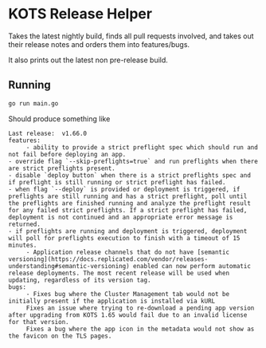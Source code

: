 # KOTS Release Helper

Takes the latest nightly build, finds all pull requests involved, and takes out their release notes and orders them into features/bugs.

It also prints out the latest non pre-release build.

## Running

```sh
go run main.go
```

Should produce something like

```
Last release:  v1.66.0
features:
	 - ability to provide a strict preflight spec which should run and not fail before deploying an app.
- override flag `--skip-preflights=true` and run preflights when there are strict preflights present.
- disable `deploy button` when there is a strict preflights spec and if preflight is still running or strict preflight has failed.
- when flag `--deploy` is provided or deployment is triggered, if preflights are still running and has a strict preflight, poll until the preflights are finished running and analyze the preflight result for any failed strict preflights. If a strict preflight has failed, deployment is not continued and an appropriate error message is returned.
- if preflights are running and deployment is triggered, deployment will poll for preflights execution to finish with a timeout of 15 minutes.
	 - Application release channels that do not have [semantic versioning](https://docs.replicated.com/vendor/releases-understanding#semantic-versioning) enabled can now perform automatic release deployments. The most recent release will be used when updating, regardless of its version tag.
bugs:
	 - Fixes bug where the Cluster Management tab would not be initially present if the application is installed via kURL
	 Fixes an issue where trying to re-download a pending app version after upgrading from KOTS 1.65 would fail due to an invalid license for that version.
	 Fixes a bug where the app icon in the metadata would not show as the favicon on the TLS pages.
```